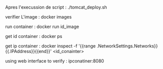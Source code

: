 Apres l'execussion de script : ./tomcat_deploy.sh

verifier L'image : docker images

run container : docker run id_image

get id container  : docker ps

get ip container : docker inspect -f '{{range .NetworkSettings.Networks}}{{.IPAddress}}{{end}}' <id_conainter>

using web interface to verify : ipconatiner:8080
